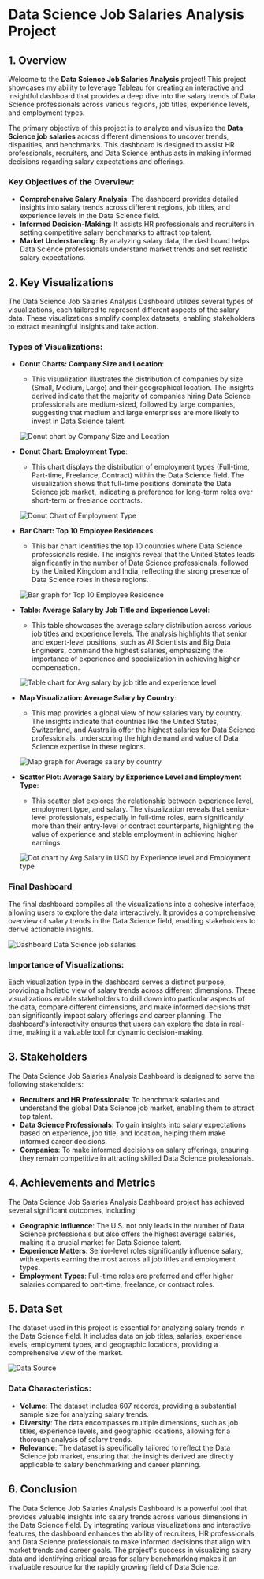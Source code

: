 

# **Data Science Job Salaries Analysis Project**

## **1. Overview**

Welcome to the **Data Science Job Salaries Analysis** project! This project showcases my ability to leverage Tableau for creating an interactive and insightful dashboard that provides a deep dive into the salary trends of Data Science professionals across various regions, job titles, experience levels, and employment types.

The primary objective of this project is to analyze and visualize the **Data Science job salaries** across different dimensions to uncover trends, disparities, and benchmarks. This dashboard is designed to assist HR professionals, recruiters, and Data Science enthusiasts in making informed decisions regarding salary expectations and offerings.

### **Key Objectives of the Overview**:
- **Comprehensive Salary Analysis**: The dashboard provides detailed insights into salary trends across different regions, job titles, and experience levels in the Data Science field.
- **Informed Decision-Making**: It assists HR professionals and recruiters in setting competitive salary benchmarks to attract top talent.
- **Market Understanding**: By analyzing salary data, the dashboard helps Data Science professionals understand market trends and set realistic salary expectations.

## **2. Key Visualizations**

The Data Science Job Salaries Analysis Dashboard utilizes several types of visualizations, each tailored to represent different aspects of the salary data. These visualizations simplify complex datasets, enabling stakeholders to extract meaningful insights and take action.

### **Types of Visualizations**:

- **Donut Charts: Company Size and Location**:
  - This visualization illustrates the distribution of companies by size (Small, Medium, Large) and their geographical location. The insights derived indicate that the majority of companies hiring Data Science professionals are medium-sized, followed by large companies, suggesting that medium and large enterprises are more likely to invest in Data Science talent.

  ![Donut chart by Company Size and Location](https://github.com/user-attachments/assets/8ca9451e-7b6c-4d59-a7d8-cbb8abd22f18)

- **Donut Chart: Employment Type**:
  - This chart displays the distribution of employment types (Full-time, Part-time, Freelance, Contract) within the Data Science field. The visualization shows that full-time positions dominate the Data Science job market, indicating a preference for long-term roles over short-term or freelance contracts.

  ![Donut Chart of Employment Type](https://github.com/user-attachments/assets/ef7fdd42-84d2-4d0f-8e29-d6c420f43225)

- **Bar Chart: Top 10 Employee Residences**:
  - This bar chart identifies the top 10 countries where Data Science professionals reside. The insights reveal that the United States leads significantly in the number of Data Science professionals, followed by the United Kingdom and India, reflecting the strong presence of Data Science roles in these regions.

  ![Bar graph for Top 10 Employee Residence](https://github.com/user-attachments/assets/84ed7377-527d-4fab-a0be-20d48e1ba19a)

- **Table: Average Salary by Job Title and Experience Level**:
  - This table showcases the average salary distribution across various job titles and experience levels. The analysis highlights that senior and expert-level positions, such as AI Scientists and Big Data Engineers, command the highest salaries, emphasizing the importance of experience and specialization in achieving higher compensation.

  ![Table chart for Avg salary by job title and experience level](https://github.com/user-attachments/assets/bf77bfe8-a0ef-48e0-a419-e44be4adf6ad)

- **Map Visualization: Average Salary by Country**:
  - This map provides a global view of how salaries vary by country. The insights indicate that countries like the United States, Switzerland, and Australia offer the highest salaries for Data Science professionals, underscoring the high demand and value of Data Science expertise in these regions.

  ![Map graph for Average salary by country](https://github.com/user-attachments/assets/71835af7-33b1-456c-a7a3-d58eba2817bb)

- **Scatter Plot: Average Salary by Experience Level and Employment Type**:
  - This scatter plot explores the relationship between experience level, employment type, and salary. The visualization reveals that senior-level professionals, especially in full-time roles, earn significantly more than their entry-level or contract counterparts, highlighting the value of experience and stable employment in achieving higher earnings.

  ![Dot chart by Avg Salary in USD by Experience level and Employment type](https://github.com/user-attachments/assets/402c1e32-cb24-4318-99b8-212df5cd0266)

### **Final Dashboard**
The final dashboard compiles all the visualizations into a cohesive interface, allowing users to explore the data interactively. It provides a comprehensive overview of salary trends in the Data Science field, enabling stakeholders to derive actionable insights.

![Dashboard Data Science job salaries](https://github.com/user-attachments/assets/049372ef-47fb-4351-bda4-6a44986017f0)

### **Importance of Visualizations**:
Each visualization type in the dashboard serves a distinct purpose, providing a holistic view of salary trends across different dimensions. These visualizations enable stakeholders to drill down into particular aspects of the data, compare different dimensions, and make informed decisions that can significantly impact salary offerings and career planning. The dashboard's interactivity ensures that users can explore the data in real-time, making it a valuable tool for dynamic decision-making.

## **3. Stakeholders**

The Data Science Job Salaries Analysis Dashboard is designed to serve the following stakeholders:

- **Recruiters and HR Professionals**: To benchmark salaries and understand the global Data Science job market, enabling them to attract top talent.
- **Data Science Professionals**: To gain insights into salary expectations based on experience, job title, and location, helping them make informed career decisions.
- **Companies**: To make informed decisions on salary offerings, ensuring they remain competitive in attracting skilled Data Science professionals.

## **4. Achievements and Metrics**

The Data Science Job Salaries Analysis Dashboard project has achieved several significant outcomes, including:

- **Geographic Influence**: The U.S. not only leads in the number of Data Science professionals but also offers the highest average salaries, making it a crucial market for Data Science talent.
- **Experience Matters**: Senior-level roles significantly influence salary, with experts earning the most across all job titles and employment types.
- **Employment Types**: Full-time roles are preferred and offer higher salaries compared to part-time, freelance, or contract roles.

## **5. Data Set**

The dataset used in this project is essential for analyzing salary trends in the Data Science field. It includes data on job titles, salaries, experience levels, employment types, and geographic locations, providing a comprehensive view of the market.

![Data Source](https://github.com/user-attachments/assets/007256eb-0dc5-43f0-8d3a-a3e04cd38d76)

### **Data Characteristics**:
- **Volume**: The dataset includes 607 records, providing a substantial sample size for analyzing salary trends.
- **Diversity**: The data encompasses multiple dimensions, such as job titles, experience levels, and geographic locations, allowing for a thorough analysis of salary trends.
- **Relevance**: The dataset is specifically tailored to reflect the Data Science job market, ensuring that the insights derived are directly applicable to salary benchmarking and career planning.

## **6. Conclusion**

The Data Science Job Salaries Analysis Dashboard is a powerful tool that provides valuable insights into salary trends across various dimensions in the Data Science field. By integrating various visualizations and interactive features, the dashboard enhances the ability of recruiters, HR professionals, and Data Science professionals to make informed decisions that align with market trends and career goals. The project's success in visualizing salary data and identifying critical areas for salary benchmarking makes it an invaluable resource for the rapidly growing field of Data Science.
